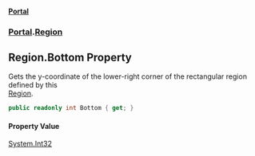 #### [Portal](index.md 'index')
### [Portal](Portal.md 'Portal').[Region](Region.md 'Portal.Region')

## Region.Bottom Property

Gets the y-coordinate of the lower-right corner of the rectangular region defined by this  
[Region](Region.md 'Portal.Region').

```csharp
public readonly int Bottom { get; }
```

#### Property Value
[System.Int32](https://docs.microsoft.com/en-us/dotnet/api/System.Int32 'System.Int32')